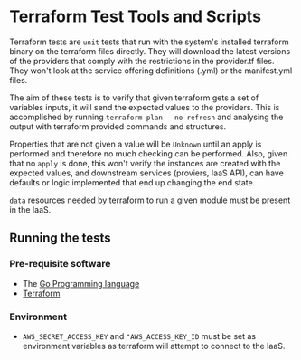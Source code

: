# Terraform Test Tools and Scripts

Terraform tests are `unit` tests that run with the system's installed terraform binary on the terraform files directly. They will download the latest versions of the providers
that comply with the restrictions in the provider.tf files. They won't look at the service offering definitions (.yml) or the manifest.yml files. 

The aim of these tests is to verify that given terraform gets a set of variables inputs, it will send the expected values to the providers. 
This is accomplished by running `terraform plan --no-refresh` and analysing the output with terraform provided commands and structures. 

Properties that are not given a value will be `Unknown` until an apply is performed and therefore no much checking can be performed.
Also, given that no `apply` is done, this won't verify the instances are created with the expected values, and downstream services (proviers, IaaS API),
can have defaults or logic implemented that end up changing the end state.

`data` resources needed by terraform to run a given module must be present in the IaaS. 

## Running the tests
### Pre-requisite software
- The [Go Programming language](https://golang.org/)
- [Terraform](https://www.terraform.io/downloads)

### Environment
- `AWS_SECRET_ACCESS_KEY` and `"AWS_ACCESS_KEY_ID` must be set as environment variables as terraform will attempt to connect to the IaaS.


